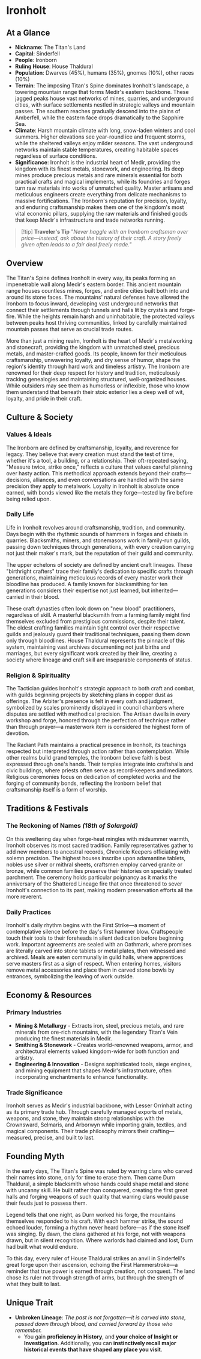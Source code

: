 # **Ironholt**

## **At a Glance**

- **Nickname**: The Titan's Land
- **Capital**: Sinderfell
- **People**: Ironborn
- **Ruling House**: House Thaldural
- **Population**: Dwarves (45%), humans (35%), gnomes (10%), other races (10%)
- **Terrain**: The imposing Titan's Spine dominates Ironholt's landscape, a towering mountain range that forms Medir's eastern backbone. These jagged peaks house vast networks of mines, quarries, and underground cities, with surface settlements nestled in strategic valleys and mountain passes. The southern reaches gradually descend into the plains of Amberfell, while the eastern face drops dramatically to the Sapphire Sea.
- **Climate**: Harsh mountain climate with long, snow-laden winters and cool summers. Higher elevations see year-round ice and frequent storms, while the sheltered valleys enjoy milder seasons. The vast underground networks maintain stable temperatures, creating habitable spaces regardless of surface conditions.
- **Significance**: Ironholt is the industrial heart of Medir, providing the kingdom with its finest metals, stonework, and engineering. Its deep mines produce precious metals and rare minerals essential for both practical crafts and magical implements, while its foundries and forges turn raw materials into works of unmatched quality. Master artisans and meticulous engineers create everything from delicate mechanisms to massive fortifications. The Ironborn's reputation for precision, loyalty, and enduring craftsmanship makes them one of the kingdom's most vital economic pillars, supplying the raw materials and finished goods that keep Medir's infrastructure and trade networks running.

>[!tip] **Traveler's Tip**
>"*Never haggle with an Ironborn craftsman over price—instead, ask about the history of their craft. A story freely given often leads to a fair deal freely made."*

## **Overview**

The Titan's Spine defines Ironholt in every way, its peaks forming an impenetrable wall along Medir's eastern border. This ancient mountain range houses countless mines, forges, and entire cities built both into and around its stone faces. The mountains' natural defenses have allowed the Ironborn to focus inward, developing vast underground networks that connect their settlements through tunnels and halls lit by crystals and forge-fire. While the heights remain harsh and uninhabitable, the protected valleys between peaks host thriving communities, linked by carefully maintained mountain passes that serve as crucial trade routes.

More than just a mining realm, Ironholt is the heart of Medir's metalworking and stonecraft, providing the kingdom with unmatched steel, precious metals, and master-crafted goods. Its people, known for their meticulous craftsmanship, unwavering loyalty, and dry sense of humor, shape the region's identity through hard work and timeless artistry. The Ironborn are renowned for their deep respect for history and tradition, meticulously tracking genealogies and maintaining structured, well-organized houses. While outsiders may see them as humorless or inflexible, those who know them understand that beneath their stoic exterior lies a deep well of wit, loyalty, and pride in their craft.

## **Culture & Society**

### **Values & Ideals**

The Ironborn are defined by craftsmanship, loyalty, and reverence for legacy. They believe that every creation must stand the test of time, whether it's a tool, a building, or a relationship. Their oft-repeated saying, "Measure twice, strike once," reflects a culture that values careful planning over hasty action. This methodical approach extends beyond their crafts—decisions, alliances, and even conversations are handled with the same precision they apply to metalwork. Loyalty in Ironholt is absolute once earned, with bonds viewed like the metals they forge—tested by fire before being relied upon.

### **Daily Life**

Life in Ironholt revolves around craftsmanship, tradition, and community. Days begin with the rhythmic sounds of hammers in forges and chisels in quarries. Blacksmiths, miners, and stonemasons work in family-run guilds, passing down techniques through generations, with every creation carrying not just their maker's mark, but the reputation of their guild and community.

The upper echelons of society are defined by ancient craft lineages. These "birthright crafters" trace their family's dedication to specific crafts through generations, maintaining meticulous records of every master work their bloodline has produced. A family known for blacksmithing for ten generations considers their expertise not just learned, but inherited—carried in their blood.

These craft dynasties often look down on "new blood" practitioners, regardless of skill. A masterful blacksmith from a farming family might find themselves excluded from prestigious commissions, despite their talent. The oldest crafting families maintain tight control over their respective guilds and jealously guard their traditional techniques, passing them down only through bloodlines. House Thaldural represents the pinnacle of this system, maintaining vast archives documenting not just births and marriages, but every significant work created by their line, creating a society where lineage and craft skill are inseparable components of status.

### **Religion & Spirituality**

The Tactician guides Ironholt's strategic approach to both craft and combat, with guilds beginning projects by sketching plans in copper dust as offerings. The Arbiter's presence is felt in every oath and judgment, symbolized by scales prominently displayed in council chambers where disputes are settled with methodical precision. The Artisan dwells in every workshop and forge, honored through the perfection of technique rather than through prayer—a masterwork item is considered the highest form of devotion.

The Radiant Path maintains a practical presence in Ironholt, its teachings respected but interpreted through action rather than contemplation. While other realms build grand temples, the Ironborn believe faith is best expressed through one's hands. Their temples integrate into craftshalls and civic buildings, where priests often serve as record-keepers and mediators. Religious ceremonies focus on dedication of completed works and the forging of community bonds, reflecting the Ironborn belief that craftsmanship itself is a form of worship.

## **Traditions & Festivals**

### **The Reckoning of Names** _**(18th of Solargold)**_

On this sweltering day when forge-heat mingles with midsummer warmth, Ironholt observes its most sacred tradition. Family representatives gather to add new members to ancestral records, Chronicle Keepers officiating with solemn precision. The highest houses inscribe upon adamantine tablets, nobles use silver or mithral sheets, craftsmen employ carved granite or bronze, while common families preserve their histories on specially treated parchment. The ceremony holds particular poignancy as it marks the anniversary of the Shattered Lineage fire that once threatened to sever Ironholt's connection to its past, making modern preservation efforts all the more reverent.

### **Daily Practices**

Ironholt's daily rhythm begins with the First Strike—a moment of contemplative silence before the day's first hammer blow. Craftspeople touch their tools to their foreheads in silent dedication before beginning work. Important agreements are sealed with an Oathmark, where promises are literally carved into stone tablets or metal plates, then witnessed and archived. Meals are eaten communally in guild halls, where apprentices serve masters first as a sign of respect. When entering homes, visitors remove metal accessories and place them in carved stone bowls by entrances, symbolizing the leaving of work outside.

## **Economy & Resources**

### **Primary Industries**

- **Mining & Metallurgy** - Extracts iron, steel, precious metals, and rare minerals from ore-rich mountains, with the legendary Titan's Vein producing the finest materials in Medir.
- **Smithing & Stonework** - Creates world-renowned weapons, armor, and architectural elements valued kingdom-wide for both function and artistry.
- **Engineering & Innovation** - Designs sophisticated tools, siege engines, and mining equipment that shapes Medir's infrastructure, often incorporating enchantments to enhance functionality.

### **Trade Significance**

Ironholt serves as Medir's industrial backbone, with Lesser Orrinhalt acting as its primary trade hub. Through carefully managed exports of metals, weapons, and stone, they maintain strong relationships with the Crownsward, Selmaris, and Arborwyn while importing grain, textiles, and magical components. Their trade philosophy mirrors their crafting—measured, precise, and built to last.

## **Founding Myth**

In the early days, The Titan's Spine was ruled by warring clans who carved their names into stone, only for time to erase them. Then came Durn Thaldural, a simple blacksmith whose hands could shape metal and stone with uncanny skill. He built rather than conquered, creating the first great halls and forging weapons of such quality that warring clans would pause their feuds just to possess them.

Legend tells that one night, as Durn worked his forge, the mountains themselves responded to his craft. With each hammer strike, the sound echoed louder, forming a rhythm never heard before—as if the stone itself was singing. By dawn, the clans gathered at his forge, not with weapons drawn, but in silent recognition. Where warlords had claimed and lost, Durn had built what would endure.

To this day, every ruler of House Thaldural strikes an anvil in Sinderfell's great forge upon their ascension, echoing the First Hammerstroke—a reminder that true power is earned through creation, not conquest. The land chose its ruler not through strength of arms, but through the strength of what they built to last.

## **Unique Trait**

- **Unbroken Lineage**: _The past is not forgotten—it is carved into stone, passed down through blood, and carried forward by those who remember._
	- You gain **proficiency in History**, and **your choice of Insight or Investigation**. Additionally, you can **instinctively recall major historical events that have shaped any place you visit**.